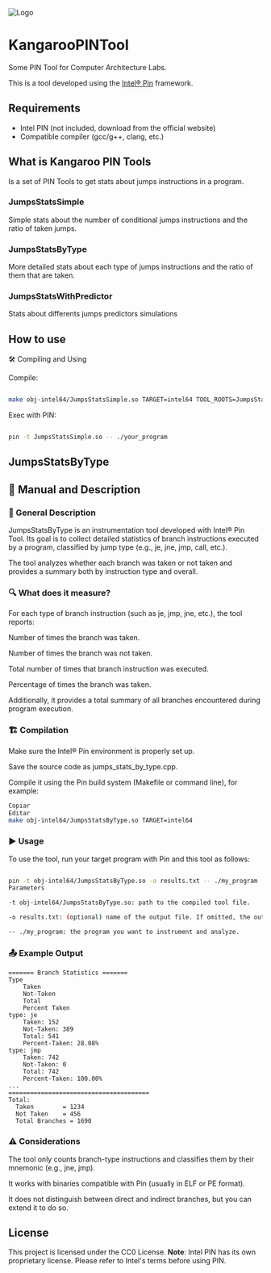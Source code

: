 ![Logo](https://github.com/lorenpoloa/KangarooPINTools/blob/main/Logo1_1_mini.png)


# KangarooPINTool
Some PIN Tool for Computer Architecture Labs.


This is a tool developed using the [Intel® Pin](https://www.intel.com/content/www/us/en/developer/articles/tool/pin-a-dynamic-binary-instrumentation-tool.html) framework.
## Requirements

- Intel PIN (not included, download from the official website)
- Compatible compiler (gcc/g++, clang, etc.)


## What is Kangaroo PIN Tools
Is a set of PIN Tools to get stats about jumps instructions in a program.

### JumpsStatsSimple
Simple stats about the number of conditional jumps instructions and the ratio of taken jumps.

### JumpsStatsByType
More detailed stats about each type of jumps instructions and the ratio of them that are taken.

### JumpsStatsWithPredictor
Stats about differents jumps predictors simulations

## How to use

🛠️ Compiling and Using <br>


Compile:
```bash

make obj-intel64/JumpsStatsSimple.so TARGET=intel64 TOOL_ROOTS=JumpsStats
```

Exec with PIN:
```bash

pin -t JumpsStatsSimple.so -- ./your_program

```


## JumpsStatsByType 
## 📘 Manual and Description

### 📝 General Description
JumpsStatsByType is an instrumentation tool developed with Intel® Pin Tool. Its goal is to collect detailed statistics of branch instructions executed by a program, classified by jump type (e.g., je, jne, jmp, call, etc.).

The tool analyzes whether each branch was taken or not taken and provides a summary both by instruction type and overall.

### 🔍 What does it measure?
For each type of branch instruction (such as je, jmp, jne, etc.), the tool reports:

Number of times the branch was taken.

Number of times the branch was not taken.

Total number of times that branch instruction was executed.

Percentage of times the branch was taken.

Additionally, it provides a total summary of all branches encountered during program execution.

### 🏗️ Compilation
Make sure the Intel® Pin environment is properly set up.

Save the source code as jumps_stats_by_type.cpp.

Compile it using the Pin build system (Makefile or command line), for example:

```bash
Copiar
Editar
make obj-intel64/JumpsStatsByType.so TARGET=intel64
```

### ▶️ Usage
To use the tool, run your target program with Pin and this tool as follows:

```bash

pin -t obj-intel64/JumpsStatsByType.so -o results.txt -- ./my_program
Parameters

-t obj-intel64/JumpsStatsByType.so: path to the compiled tool file.

-o results.txt: (optional) name of the output file. If omitted, the output will be shown in the console.

-- ./my_program: the program you want to instrument and analyze.
```

### 📤 Example Output

```text
======= Branch Statistics =======
Type
	Taken
	Not-Taken
	Total
	Percent Taken
type: je
	Taken: 152
	Not-Taken: 389
	Total: 541
	Percent-Taken: 28.08%
type: jmp
	Taken: 742
	Not-Taken: 0
	Total: 742
	Percent-Taken: 100.00%
...
=======================================
Total:
  Taken        = 1234
  Not Taken    = 456
  Total Branches = 1690

```

### ⚠️ Considerations

The tool only counts branch-type instructions and classifies them by their mnemonic (e.g., jne, jmp).

It works with binaries compatible with Pin (usually in ELF or PE format).

It does not distinguish between direct and indirect branches, but you can extend it to do so.

## License

This project is licensed under the CC0 License.
**Note**: Intel PIN has its own proprietary license. Please refer to Intel's terms before using PIN.
